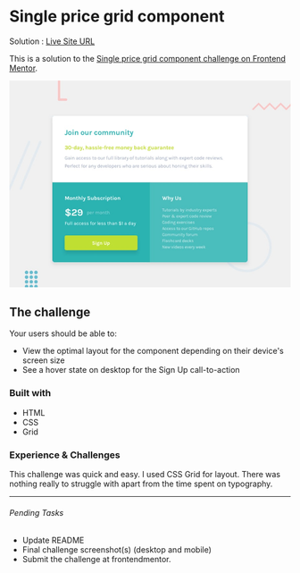 #  Single price grid component

Solution : [Live Site URL](https://frontend-mentor-challenges-ecru.vercel.app/single-price-grid-component/)

This is a solution to the [Single price grid component challenge on Frontend Mentor](https://www.frontendmentor.io/challenges/single-price-grid-component-5ce41129d0ff452fec5abbbc).

![Design preview for the Single price grid component coding challenge](./design/desktop-preview.jpg)

## The challenge

Your users should be able to:

- View the optimal layout for the component depending on their device's screen size
- See a hover state on desktop for the Sign Up call-to-action


### Built with
 
 - HTML
 - CSS
 - Grid

### Experience & Challenges

This challenge was quick and easy. I used CSS Grid for layout. 
There was nothing really to struggle with apart from the time spent on typography. 

---

###### Pending Tasks 

- Update README
- Final challenge screenshot(s) (desktop and mobile)
- Submit the challenge at frontendmentor.